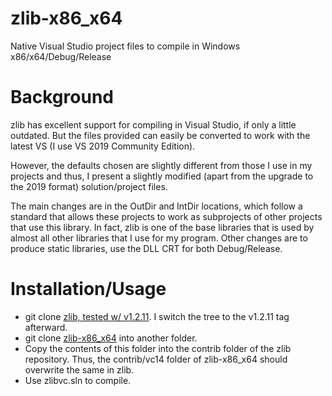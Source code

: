 # zlib-x86_x64
Native Visual Studio project files to compile in Windows x86/x64/Debug/Release

# Background #
zlib has excellent support for compiling in Visual Studio, if only a
little outdated. But the files provided can easily be converted to
work with the latest VS (I use VS 2019 Community Edition).

However, the defaults chosen are slightly different from those I use
in my projects and thus, I present a slightly modified (apart from the
upgrade to the 2019 format) solution/project files.

The main changes are in the OutDir and IntDir locations, which follow
a standard that allows these projects to work as subprojects of other
projects that use this library. In fact, zlib is one of the base
libraries that is used by almost all other libraries that I use for my
program. Other changes are to produce static libraries, use the DLL
CRT for both Debug/Release.

# Installation/Usage #
  * git clone [zlib, tested w/ v1.2.11](https://github.com/madler/zlib.git). I switch the tree to the v1.2.11 tag afterward.
  * git clone [zlib-x86_x64](https://github.com/sridharb1/zlib-x86_x64) into another folder.
  * Copy the contents of this folder into the contrib folder
    of the zlib repository. Thus, the contrib/vc14 folder of zlib-x86_x64
    should overwrite the same in zlib.
  * Use zlibvc.sln to compile.
